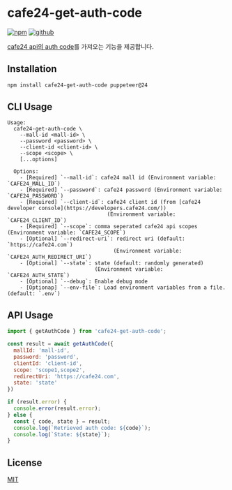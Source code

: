 # cafe24-get-auth-code

[![npm](https://img.shields.io/badge/npm-CB3837?style=for-the-badge&logo=npm&logoColor=white)](https://www.npmjs.com/package/cafe24-get-auth-code)
[![github](https://img.shields.io/badge/GitHub-100000?style=for-the-badge&logo=github&logoColor=white)](https://github.com/01Joseph-Hwang10/cafe24.js/tree/master/packages/cafe24-get-auth-code)

[cafe24 api의 auth code](https://developers.cafe24.com/docs/en/api/admin/#get-authentication-code)를
가져오는 기능을 제공합니다.

## Installation

```bash
npm install cafe24-get-auth-code puppeteer@24
```

## CLI Usage

```
Usage:
  cafe24-get-auth-code \
    --mall-id <mall-id> \
    --password <password> \
    --client-id <client-id> \
    --scope <scope> \
    [...options]

  Options:
    - [Required] `--mall-id`: cafe24 mall id (Environment variable: `CAFE24_MALL_ID`)
    - [Required] `--password`: cafe24 password (Environment variable: `CAFE24_PASSWORD`)
    - [Required] `--client-id`: cafe24 client id (from [cafe24 developer console](https://developers.cafe24.com/))
                                (Environment variable: `CAFE24_CLIENT_ID`)
    - [Required] `--scope`: comma seperated cafe24 api scopes (Environment variable: `CAFE24_SCOPE`)
    - [Optional] `--redirect-uri`: redirect uri (default: `https://cafe24.com`)
                                  (Environment variable: `CAFE24_AUTH_REDIRECT_URI`)
    - [Optional] `--state`: state (default: randomly generated)
                            (Environment variable: `CAFE24_AUTH_STATE`)
    - [Optional] `--debug`: Enable debug mode
    - [Optionap] `--env-file`: Load environment variables from a file. (default: `.env`)
```

## API Usage

```javascript
import { getAuthCode } from 'cafe24-get-auth-code';

const result = await getAuthCode({
  mallId: 'mall-id',
  password: 'password',
  clientId: 'client-id',
  scope: 'scope1,scope2',
  redirectUri: 'https://cafe24.com',
  state: 'state'
})

if (result.error) {
  console.error(result.error);
} else {
  const { code, state } = result;
  console.log(`Retrieved auth code: ${code}`);
  console.log(`State: ${state}`);
}
```

## License

[MIT](./LICENSE)
